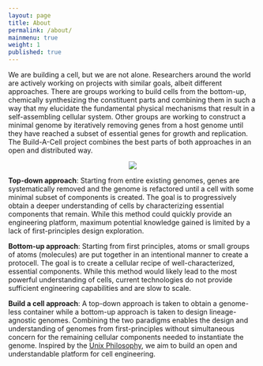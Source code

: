 ```yaml
---
layout: page
title: About
permalink: /about/
mainmenu: true
weight: 1
published: true
---
```



We are building a cell, but we are not alone. Researchers around the world are actively working on projects with similar goals, albeit different approaches. There are groups working to build cells from the bottom-up, chemically synthesizing the constituent parts and combining them in such a way that my elucidate the fundamental physical mechanisms that result in a self-assembling cellular system. Other groups are working to construct a minimal genome by iteratively removing genes from a host genome until they have reached a subset of essential genes for growth and replication. The Build-A-Cell project combines the best parts of both approaches in an open and distributed way.  
 
<p style="text-align:center;"><img src="/engineering/images/Figure1-Approaches.png"></p>

**Top-down approach**: Starting from entire existing genomes, genes are systematically removed and the genome is refactored until a cell with 
some minimal subset of components is created. The goal is to progressively obtain a deeper understanding of cells by characterizing essential 
components that remain. While this method could quickly provide an engineering platform, maximum potential knowledge gained is limited by a 
lack of first-principles design exploration.

**Bottom-up approach**: Starting from first principles, atoms or small groups of atoms (molecules) are put together in an intentional manner 
to create a protocell. The goal is to create a cellular recipe of well-characterized, essential components. While this method would likely 
lead to the most powerful understanding of cells, current technologies do not provide sufficient engineering capabilities and are slow to 
scale.

**Build a cell approach**: A top-down approach is taken to obtain a genome-less container while a bottom-up approach is taken to design 
lineage-agnostic genomes. Combining the two paradigms enables the design and understanding of genomes from first-principles without 
simultaneous concern for the remaining cellular components needed to instantiate the genome. Inspired by the [Unix Philosophy](/engineering/about/unix-philosophy/), we aim to build an open and understandable platform for cell engineering.
